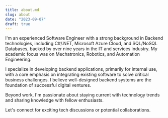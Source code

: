 ```yaml
---
title: about.md
slug: about
date: "2023-09-07"
draft: true
---
```


I'm an experienced Software Engineer with a strong background in Backend technologies, including C#/.NET, Microsoft Azure Cloud, and SQL/NoSQL Databases, backed by over nine years in the IT and services industry. My academic focus was on Mechatronics, Robotics, and Automation Engineering.

I specialize in developing backend applications, primarily for internal use, with a core emphasis on integrating existing software to solve critical business challenges. I believe well-designed backend systems are the foundation of successful digital ventures.

Beyond work, I'm passionate about staying current with technology trends and sharing knowledge with fellow enthusiasts.

Let's connect for exciting tech discussions or potential collaborations.
